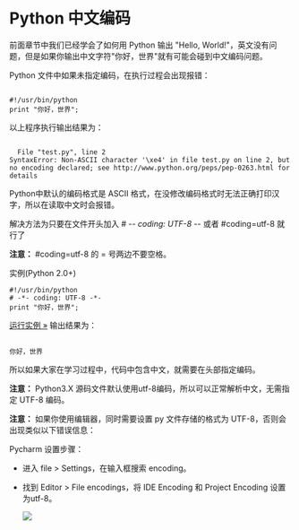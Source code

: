 Python 中文编码
===========

前面章节中我们已经学会了如何用 Python 输出 "Hello, World!"，英文没有问题，但是如果你输出中文字符"你好，世界"就有可能会碰到中文编码问题。

 Python 文件中如果未指定编码，在执行过程会出现报错：


```

#!/usr/bin/python
print "你好，世界";

```

 以上程序执行输出结果为：


```

  File "test.py", line 2
SyntaxError: Non-ASCII character '\xe4' in file test.py on line 2, but no encoding declared; see http://www.python.org/peps/pep-0263.html for details

```

  Python中默认的编码格式是 ASCII 格式，在没修改编码格式时无法正确打印汉字，所以在读取中文时会报错。

解决方法为只要在文件开头加入 # -*- coding: UTF-8 -*- 或者 #coding=utf-8 就行了


 **注意：** #coding=utf-8 的 = 号两边不要空格。

实例(Python 2.0+)


```
#!/usr/bin/python
# -*- coding: UTF-8 -*-
print "你好，世界";

```

 [运行实例 »](http://www.runoob.com/try/showpy.php?filename=helloworld_cn&language=py)
  输出结果为：


```

你好，世界

```

 所以如果大家在学习过程中，代码中包含中文，就需要在头部指定编码。


 **注意：** Python3.X 源码文件默认使用utf-8编码，所以可以正常解析中文，无需指定 UTF-8 编码。

  **注意：** 如果你使用编辑器，同时需要设置 py 文件存储的格式为 UTF-8，否则会出现类似以下错误信息：




 Pycharm 设置步骤：

 * 进入 file > Settings，在输入框搜索 encoding。
 *  找到 Editor > File encodings，将 IDE Encoding 和 Project Encoding 设置为utf-8。

    ![](http://www.runoob.com/wp-content/uploads/2014/12/pycharm-utf8.jpg)
